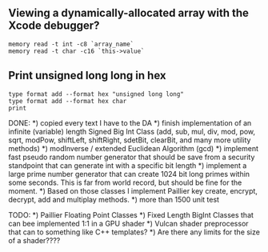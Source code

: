 ## Viewing a dynamically-allocated array with the Xcode debugger?
```
memory read -t int -c8 `array_name`
memory read -t char -c16 `this->value`
```

## Print unsigned long long in hex
```
type format add --format hex "unsigned long long"
type format add --format hex char
print
```


DONE:
*) copied every text I have to the DA
*) finish implementation of an infinite (variable) length Signed Big Int Class (add, sub, mul, div, mod, pow, sqrt, modPow, shiftLeft, shiftRight, sdetBit, clearBit, and many more utility methods)
*) modInverse / extended Euclidean Algorithm (gcd)
*) implement fast pseudo random number generator that should be save from a security standpoint that can generate int with a specific bit length
*) implement a large prime number generator that can create 1024 bit long primes within some seconds. This is far from world record, but should be fine for the moment.
*) Based on those classes I implement Paillier key create, encrypt, decrypt, add and multiplay methods.
*) more than 1500 unit test

TODO:
*) Paillier Floating Point Classes
*) Fixed Length BigInt Classes that can bee implemented 1:1 in a GPU shader
*) Vulcan shader preprocessor that can to something like C++ templates?
*) Are there any limits for the size of a shader????
